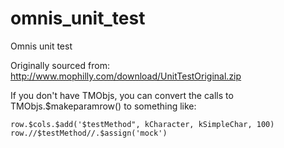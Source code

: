 omnis_unit_test
===============

Omnis unit test

Originally sourced from: http://www.mophilly.com/download/UnitTestOriginal.zip

If you don't have TMObjs, you can convert the calls to TMObjs.$makeparamrow() to something like:

```
row.$cols.$add('$testMethod", kCharacter, kSimpleChar, 100)
row.//$testMethod//.$assign('mock')
```
